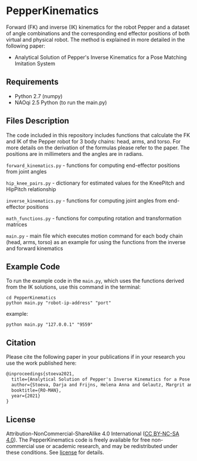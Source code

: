 # PepperKinematics
Forward (FK) and inverse (IK) kinematics for the robot Pepper and a dataset of angle combinations and the corresponding end effector positions of both virtual and physical robot. The method is explained in more detailed in the following paper: 
- Analytical Solution of Pepper's Inverse Kinematics for a Pose Matching Imitation System

## Requirements
- Python 2.7 (numpy)
- NAOqi 2.5 Python (to run the main.py)

## Files Description

The code included in this repository includes functions that calculate the FK and IK of the Pepper robot for 3 body chains: head, arms, and torso. For more details on the derivation of the formulas please refer to the paper. The positions are in millimeters and the angles are in radians. 

`forward_kinematics.py`	        - functions for computing end-effector positions from joint angles 

`hip_knee_pairs.py`	  - dictionary for estimated values for the KneePitch and HipPitch relationship

`inverse_kinematics.py`	        - functions for computing joint angles from end-effector positions

`math_functions.py`     - functions for computing rotation and transformation matrices 

`main.py` - main file which executes motion command for each body chain (head, arms, torso) as an example for using the functions from the inverse and forward kinematics 

## Example Code

To run the example code in the `main.py`, which uses the functions derived from the IK solutions, use this command in the terminal:

```
cd PepperKinematics
python main.py "robot-ip-address" "port"
```

example:

```
python main.py "127.0.0.1" "9559"
```


## Citation

Please cite the following paper in your publications if in your research you use the work published here:

```latex
@inproceedings{stoeva2021,
  title={Analytical Solution of Pepper's Inverse Kinematics for a Pose Matching Imitation System},
  author={Stoeva, Darja and Frijns, Helena Anna and Gelautz, Margrit and Sch{\"u}rer, Oliver},
  booktitle={RO-MAN},
  year={2021}
}
```

## License
Attribution-NonCommercial-ShareAlike 4.0 International  ([CC BY-NC-SA 4.0](https://creativecommons.org/licenses/by-nc-sa/4.0/)).
The PepperKinematics code is freely available for free non-commercial use or academic research, and may be redistributed under these conditions. See [license](/LICENSE) for details.
